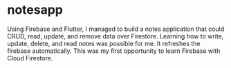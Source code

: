 # notesapp

Using Firebase and Flutter, I managed to build a notes application that could CRUD, read, update, and remove data over Firestore. Learning how to write, update, delete, and read notes was possible for me. It refreshes the firebase automatically. This was my first opportunity to learn Firebase with Cloud Firestore.
